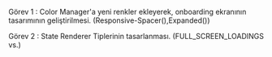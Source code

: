 Görev 1 : 
Color Manager'a yeni renkler ekleyerek, onboarding ekranının tasarımının geliştirilmesi. (Responsive-Spacer(),Expanded()) 


Görev 2 : 
State Renderer Tiplerinin tasarlanması. (FULL_SCREEN_LOADINGS vs.) 
